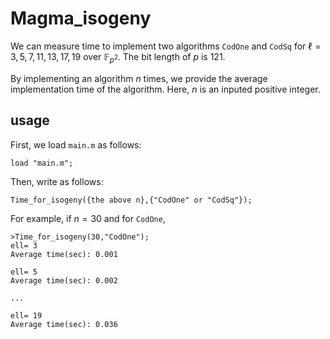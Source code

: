 # Magma_isogeny

We can measure time to implement two algorithms $\mathtt{CodOne}$ and $\mathtt{CodSq}$ for $\ell=3,5,7,11,13,17,19$ over $\mathbb{F}_{p^2}$. 
The bit length of $p$ is 121.

By implementing an algorithm $n$ times, we provide the average implementation time of the algorithm. Here, $n$ is an inputed positive integer. 


## usage

First, we load ```main.m``` as follows:
```
load "main.m";
```
Then, write as follows:
```
Time_for_isogeny({the above n},{"CodOne" or "CodSq"});
```
For example, if $n=30$ and for $\mathtt{CodOne}$, 
```
>Time_for_isogeny(30,"CodOne");
ell= 3
Average time(sec): 0.001

ell= 5
Average time(sec): 0.002

...

ell= 19
Average time(sec): 0.036
```

